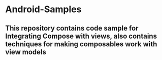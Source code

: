 # Android-Samples

## This repository contains code sample for Integrating Compose with views, also contains techniques for making composables work with view models
